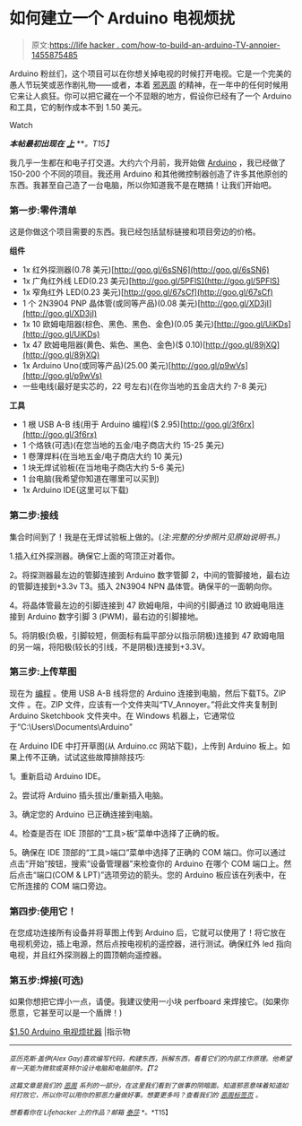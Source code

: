 # 如何建立一个 Arduino 电视烦扰

> 原文:[https://life hacker . com/how-to-build-an-arduino-TV-annoier-1455875485](https://lifehacker.com/how-to-build-an-arduino-tv-annoyer-1455875485)

Arduino 粉丝们，这个项目可以在你想关掉电视的时候打开电视。它是一个完美的愚人节玩笑或恶作剧礼物——或者，本着 [邪恶周](http://lifehacker.com/tag/evil-week) 的精神，在一年中的任何时候用它来让人疯狂。你可以把它藏在一个不显眼的地方，假设你已经有了一个 Arduino 和工具，它的制作成本不到 1.50 美元。

Watch

***本帖最初出现在*** [***上***](http://www.instructables.com/id/150-Arduino-TV-Annoyer-Turns-TVs-on-when-you-/?ALLSTEPS) ***。*T15】**

我几乎一生都在和电子打交道。大约六个月前，我开始做 [Arduino](https://lifehacker.com/getting-started-with-arduino-electronics-hacking-5752663) ，我已经做了 150-200 个不同的项目。我还用 Arduino 和其他微控制器创造了许多其他原创的东西。我甚至自己造了一台电脑，所以你知道我不是在瞎搞！让我们开始吧。

### 第一步:零件清单

这是你做这个项目需要的东西。我已经包括鼠标链接和项目旁边的价格。

**组件**

*   1x 红外探测器(0.78 美元)[http://goo.gl/6sSN6](http://goo.gl/6sSN6)
*   1x 广角红外线 LED(0.23 美元)[http://goo.gl/5PFlS](http://goo.gl/5PFlS)
*   1x 窄角红外 LED(0.23 美元)[http://goo.gl/67sCf](http://goo.gl/67sCf)
*   1 个 2N3904 PNP 晶体管(或同等产品)(0.08 美元)[http://goo.gl/XD3jI](http://goo.gl/XD3jI)
*   1x 10 欧姆电阻器(棕色、黑色、黑色、金色)(0.05 美元)[http://goo.gl/UiKDs](http://goo.gl/UiKDs)
*   1x 47 欧姆电阻器(黄色、紫色、黑色、金色)($ 0.10)[http://goo.gl/89jXQ](http://goo.gl/89jXQ)
*   1x Arduino Uno(或同等产品)(25.00 美元)[http://goo.gl/p9wVs](http://goo.gl/p9wVs)
*   一些电线(最好是实芯的，22 号左右)(在你当地的五金店大约 7-8 美元)

**工具**

*   1 根 USB A-B 线(用于 Arduino 编程)($ 2.95)[http://goo.gl/3f6rx](http://goo.gl/3f6rx)
*   1 个烙铁(可选)(在您当地的五金/电子商店大约 15-25 美元)
*   1 卷薄焊料(在当地五金/电子商店大约 10 美元)
*   1 块无焊试验板(在当地电子商店大约 5-6 美元)
*   1 台电脑(我希望你知道在哪里可以买到)
*   1x Arduino IDE(这里可以下载)

### 第二步:接线

集合时间到了！我是在无焊试验板上做的。(*注:完整的分步照片见原始说明书。)*

1.插入红外探测器。确保它上面的穹顶正对着你。

2。将探测器最左边的管脚连接到 Arduino 数字管脚 2，中间的管脚接地，最右边的管脚连接到+3.3v
T3。插入 2N3904 NPN 晶体管。确保平的一面朝向你。

4。将晶体管最左边的引脚连接到 47 欧姆电阻，中间的引脚通过 10 欧姆电阻连接到 Arduino 数字引脚 3 (PWM)，最右边的引脚接地。

5。将阴极(负极，引脚较短，侧面标有扁平部分以指示阴极)连接到 47 欧姆电阻的另一端，将阳极(较长的引线，不是阴极)连接到+3.3V。

### 第三步:上传草图

现在为 [编程](http://lifehacker.com/how-to-start-making-your-own-electronics-with-arduino-a-5875365) 。使用 USB A-B 线将您的 Arduino 连接到电脑，然后下载T5。ZIP 文件 。在。ZIP 文件，应该有一个文件夹叫“TV_Annoyer。”将此文件夹复制到 Arduino Sketchbook 文件夹中。在 Windows 机器上，它通常位于“C:\Users\\Documents\Arduino”

在 Arduino IDE 中打开草图(从 Arduino.cc 网站下载)，上传到 Arduino 板上。如果上传不正确，试试这些故障排除技巧:

1。重新启动 Arduino IDE。

2。尝试将 Arduino 插头拔出/重新插入电脑。

3。确定您的 Arduino 已正确连接到电脑。

4。检查是否在 IDE 顶部的“工具>板”菜单中选择了正确的板。

5。确保在 IDE 顶部的“工具>端口”菜单中选择了正确的 COM 端口。你可以通过点击“开始”按钮，搜索“设备管理器”来检查你的 Arduino 在哪个 COM 端口上。然后点击“端口(COM & LPT)”选项旁边的箭头。您的 Arduino 板应该在列表中，在它所连接的 COM 端口旁边。

### 第四步:使用它！

在您成功连接所有设备并将草图上传到 Arduino 后，它就可以使用了！将它放在电视机旁边，插上电源，然后点按电视机的遥控器，进行测试。确保红外 led 指向电视，并且红外探测器上的圆顶朝向遥控器。

### 第五步:焊接(可选)

如果你想把它焊小一点，请便。我建议使用一小块 perfboard 来焊接它。(如果你愿意，它甚至可以是一个盾牌！)

[$1.50 Arduino 电视烦扰器](http://www.instructables.com/id/150-Arduino-TV-Annoyer-Turns-TVs-on-when-you-/?ALLSTEPS) |指示物

* * *

<small>*亚历克斯·盖伊(Alex Gay)喜欢编写代码，构建东西，拆解东西，看看它们的内部工作原理。他希望有一天能为微软或英特尔设计电脑和电脑部件。【T2*</small>

*<small>这篇文章是我们的</small>* [*<small>恶周</small>*](https://lifehacker.com/welcome-to-lifehackers-fourth-annual-evil-week-1453143089) *<small>系列的一部分，在这里我们看到了做事的阴暗面。知道邪恶意味着知道如何打败它，所以你可以用你的邪恶力量做好事。想要更多吗？查看我们的</small>* [*<small>恶周标签页</small>*](http://lifehacker.com/tag/evilweek) *<small>。</small>*

<small>*想看看你在 Lifehacker 上的作品？邮箱*</small> [<small>*泰莎*</small>](https://mail.google.com/mail/?view=cm&fs=1&tf=1&to=tessa@lifehacker.com) <small>*。*T15】</small>